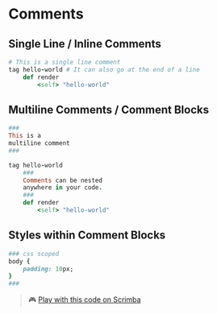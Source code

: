 # Comments

## Single Line / Inline Comments

```ruby
# This is a single line comment
tag hello-world # It can also go at the end of a line
    def render
        <self> "hello-world"
```

## Multiline Comments / Comment Blocks

```ruby
###
This is a 
multiline comment
###

tag hello-world 
    ###
    Comments can be nested 
    anywhere in your code.
    ### 
    def render
        <self> "hello-world"
```

## Styles within Comment Blocks

```ruby
### css scoped
body {
    padding: 10px; 
}
###
```

> 🎮  [Play with this code on Scrimba](https://scrimba.com/c/cKpJRvTg)



